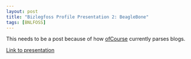 ```yaml
---
layout: post
title: "Bizlegfoss Profile Presentation 2: BeagleBone"
tags: [BNLFOSS]
---
```


This needs to be a post because of how [ofCourse](https://github.com/ryansb/ofcourse)
currently parses blogs.

[Link to presentation](http://msoucy.github.io/bizleg-profiles/profile2/#/)
